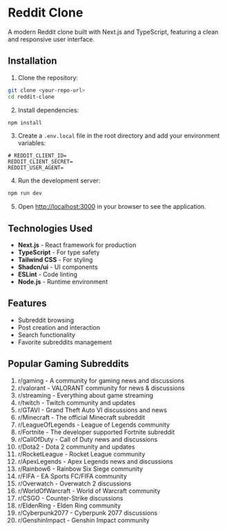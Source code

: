 # Reddit Clone

A modern Reddit clone built with Next.js and TypeScript, featuring a clean and responsive user interface.

## Installation

1. Clone the repository:

```bash
git clone <your-repo-url>
cd reddit-clone
```

2. Install dependencies:

```bash
npm install
```

3. Create a `.env.local` file in the root directory and add your environment variables:

```env
# REDDIT_CLIENT_ID=
REDDIT_CLIENT_SECRET=
REDDIT_USER_AGENT=
```

4. Run the development server:

```bash
npm run dev
```

5. Open [http://localhost:3000](http://localhost:3000) in your browser to see the application.

## Technologies Used

- **Next.js** - React framework for production
- **TypeScript** - For type safety
- **Tailwind CSS** - For styling
- **Shadcn/ui** - UI components
- **ESLint** - Code linting
- **Node.js** - Runtime environment

## Features

- Subreddit browsing
- Post creation and interaction
- Search functionality
- Favorite subreddits management

## Popular Gaming Subreddits

1. r/gaming - A community for gaming news and discussions
2. r/valorant - VALORANT community for news & discussions
3. r/streaming - Everything about game streaming
4. r/twitch - Twitch community and updates
5. r/GTAVI - Grand Theft Auto VI discussions and news
6. r/Minecraft - The official Minecraft subreddit
7. r/LeagueOfLegends - League of Legends community
8. r/Fortnite - The developer supported Fortnite subreddit
9. r/CallOfDuty - Call of Duty news and discussions
10. r/Dota2 - Dota 2 community and updates
11. r/RocketLeague - Rocket League community
12. r/ApexLegends - Apex Legends news and discussions
13. r/Rainbow6 - Rainbow Six Siege community
14. r/FIFA - EA Sports FC/FIFA community
15. r/Overwatch - Overwatch 2 discussions
16. r/WorldOfWarcraft - World of Warcraft community
17. r/CSGO - Counter-Strike discussions
18. r/EldenRing - Elden Ring community
19. r/Cyberpunk2077 - Cyberpunk 2077 discussions
20. r/GenshinImpact - Genshin Impact community
